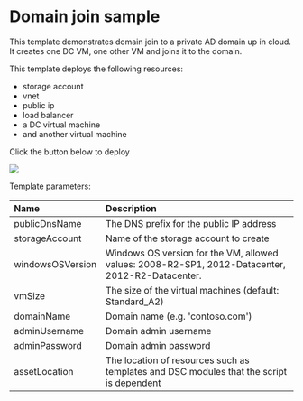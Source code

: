# Domain join sample

This template demonstrates domain join to a private AD domain up in cloud. 
It creates one DC VM, one other VM and joins it to the domain.

This template deploys the following resources:
<ul><li>storage account</li><li>vnet</li><li>public ip</li><li>load balancer</li><li>a DC virtual machine</li><li>and another virtual machine</li></ul>


Click the button below to deploy

<a href="https://portal.azure.com/#create/Microsoft.Template/uri/https%3A%2F%2Fraw.githubusercontent.com%2FAzure%2Fazure-quickstart-templates%2Fmaster%2F201-vm-domain-join%2Fazuredeploy.json" target="_blank">
    <img src="http://azuredeploy.net/deploybutton.png"/>
</a>

Template parameters:

| Name   | Description    |
|:--- |:---|
| publicDnsName | The DNS prefix for the public IP address |
| storageAccount | Name of the storage account to create    |
| windowsOSVersion| Windows OS version for the VM, allowed values: 2008-R2-SP1, 2012-Datacenter, 2012-R2-Datacenter. |
| vmSize | The size of the virtual machines (default: Standard_A2) |
| domainName | Domain name (e.g. 'contoso.com') |
| adminUsername | Domain admin username |
| adminPassword | Domain admin password |
| assetLocation | The location of resources such as templates and DSC modules that the script is dependent |



